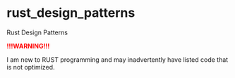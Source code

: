 # rust_design_patterns
Rust Design Patterns

<span style="color:red"> **!!!WARNING!!!** </span>

I am new to RUST programming and may inadvertently have listed code that is not optimized.



